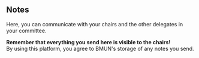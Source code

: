 ## Notes

Here, you can communicate with your chairs and the other delegates in your committee.

**Remember that everything you send here is visible to the chairs!** <br/>
By using this platform, you agree to BMUN's storage of any notes you send.